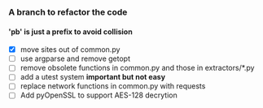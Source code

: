 ### A branch to refactor the code
#### 'pb' is just a prefix to avoid collision

- [x] move sites out of common.py
- [ ] use argparse and remove getopt
- [ ] remove obsolete functions in common.py and those in extractors/\*.py
- [ ] add a utest system **important but not easy**
- [ ] replace network functions in common.py with requests
- [ ] Add pyOpenSSL to support AES-128 decrytion
